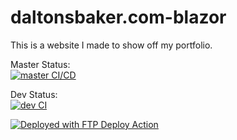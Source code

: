 # daltonsbaker.com-blazor

This is a website I made to show off my portfolio.



Master Status:   
[![master CI/CD](https://github.com/dalton-baker/daltonsbaker.com-blazor/actions/workflows/master-CICD.yml/badge.svg)](https://github.com/dalton-baker/daltonsbaker.com-blazor/actions/workflows/master-CICD.yml)

Dev Status:   
[![dev CI](https://github.com/dalton-baker/daltonsbaker.com-blazor/actions/workflows/dev-CI.yml/badge.svg)](https://github.com/dalton-baker/daltonsbaker.com-blazor/actions/workflows/dev-CI.yml)

[<img alt="Deployed with FTP Deploy Action" src="https://img.shields.io/badge/Deployed With-FTP DEPLOY ACTION-%3CCOLOR%3E?style=for-the-badge&color=2b9348">](https://github.com/SamKirkland/FTP-Deploy-Action)

